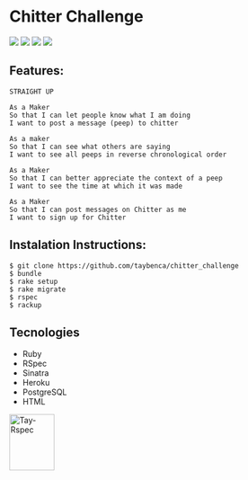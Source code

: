 Chitter Challenge
=================

<img src="https://img.shields.io/badge/Ruby-CC342D?style=for-the-badge&logo=ruby&logoColor=white"> <img src="https://img.shields.io/badge/PostgreSQL-316192?style=for-the-badge&logo=postgresql&logoColor=white"> <img src="https://img.shields.io/badge/Heroku-430098?style=for-the-badge&logo=heroku&logoColor=white"> <img src="https://img.shields.io/badge/HTML5-E34F26?style=for-the-badge&logo=html5&logoColor=white">

## Features:

```
STRAIGHT UP

As a Maker
So that I can let people know what I am doing  
I want to post a message (peep) to chitter

As a maker
So that I can see what others are saying  
I want to see all peeps in reverse chronological order

As a Maker
So that I can better appreciate the context of a peep
I want to see the time at which it was made

As a Maker
So that I can post messages on Chitter as me
I want to sign up for Chitter

```

## Instalation Instructions:

```
$ git clone https://github.com/taybenca/chitter_challenge
$ bundle
$ rake setup
$ rake migrate
$ rspec
$ rackup
```

## Tecnologies

* Ruby
* RSpec
* Sinatra
* Heroku
* PostgreSQL
* HTML

<img align="center" alt="Tay-Rspec" height="100" width="80" src="https://cdn.jsdelivr.net/gh/devicons/devicon/icons/rspec/rspec-original-wordmark.svg">
